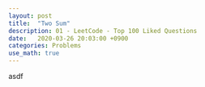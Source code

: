 ```yaml
---
layout: post
title:  "Two Sum"
description: 01 - LeetCode - Top 100 Liked Questions
date:   2020-03-26 20:03:00 +0900
categories: Problems
use_math: true
---
```

asdf